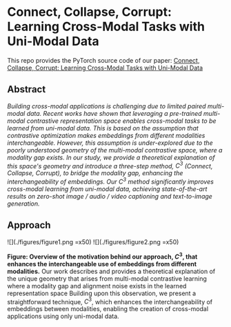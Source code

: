 # Connect, Collapse, Corrupt: Learning Cross-Modal Tasks with Uni-Modal Data

This repo provides the PyTorch source code of our paper: 
[Connect, Collapse, Corrupt: Learning Cross-Modal Tasks with Uni-Modal Data](https://openreview.net/forum?id=ttXg3SKAg5)

## Abstract

*Building cross-modal applications is challenging due to limited paired multi-modal data. Recent works have shown that leveraging a pre-trained multi-modal contrastive representation space enables cross-modal tasks to be learned from uni-modal data. This is based on the assumption that contrastive optimization makes embeddings from different modalities interchangeable. However, this assumption is under-explored due to the poorly understood geometry of the multi-modal contrastive space, where a modality gap exists. In our study, we provide a theoretical explanation of this space's geometry and introduce a three-step method, $C^3$ (Connect, Collapse, Corrupt), to bridge the modality gap, enhancing the interchangeability of embeddings. Our $C^3$ method significantly improves cross-modal learning from uni-modal data, achieving state-of-the-art results on zero-shot image / audio / video captioning and text-to-image generation.*

## Approach

![](./figures/figure1.png =x50) ![](./figures/figure2.png =x50) 

**Figure: Overview of the motivation behind our approach, $C^3$, that enhances the interchangeable use of embeddings from different modalities.** Our work describes and provides a theoretical explanation of the unique geometry that arises from multi-modal contrastive learning where a modality gap and alignment noise exists in the learned representation space Building upon this observation, we present a straightforward technique, $C^3$, which enhances the interchangeability of embeddings between modalities, enabling the creation of cross-modal applications using only uni-modal data. 